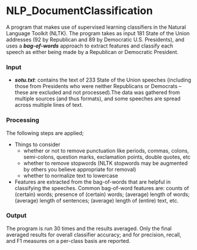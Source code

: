 # NLP_DocumentClassification
A program that makes use of supervised learning classifiers in the Natural Language Toolkit (NLTK). The program takes as input 181 State of the Union addresses (92 by Republican and 89 by Democratic U.S. Presidents), and uses a ***bag-of-words*** approach to extract features and classify each speech as either being made by a Republican or Democratic President.

### Input
* ***sotu.txt***: contains the text of 233 State of the Union speeches (including those from Presidents who were neither Republicans or Democrats – these are excluded and not processed).The data was gathered from multiple sources (and thus formats), and some speeches are spread across multiple lines of text. 

### Processing
The following steps are applied;
* Things to consider
  * whether or not to remove punctuation like periods, commas, colons, semi-colons, question marks, exclamation points, double quotes, etc
  * whether to remove stopwords (NLTK stopwords may be augmented by others you believe appropriate for removal)
  * whether to normalize text to lowercase
* Features are extracted from the bag-of-words that are helpful in classifying the speeches. Common bag-of-word features are: counts of (certain) words; presence of (certain) words; (average) length of words; (average) length of sentences; (average) length of (entire) text, etc.

### Output
The program is run 30 times and the results averaged. Only the final averaged results
   for overall classifier accuracy; and for precision, recall, and F1 measures on a per-class basis are reported.

